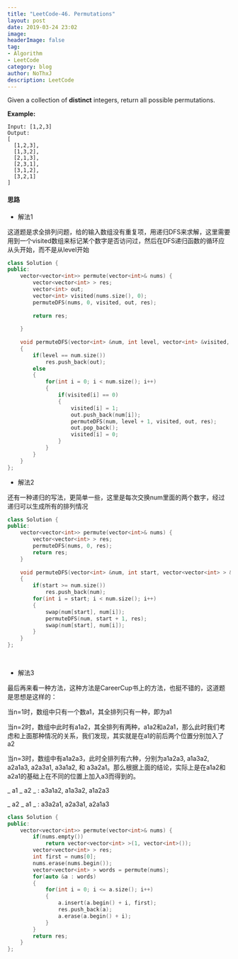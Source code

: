 ```yaml
---
title: "LeetCode-46. Permutations"
layout: post
date: 2019-03-24 23:02
image: 
headerImage: false
tag:
- Algorithm
- LeetCode
category: blog
author: NoThxJ
description: LeetCode
---
```


Given a collection of **distinct** integers, return all possible permutations.

**Example:**

```
Input: [1,2,3]
Output:
[
  [1,2,3],
  [1,3,2],
  [2,1,3],
  [2,3,1],
  [3,1,2],
  [3,2,1]
]
```

#### 思路

- 解法1

这道题是求全排列问题，给的输入数组没有重复项，用递归DFS来求解，这里需要用到一个visited数组来标记某个数字是否访问过，然后在DFS递归函数的循环应从头开始，而不是从level开始

```c++
class Solution {
public:
    vector<vector<int>> permute(vector<int>& nums) {
        vector<vector<int> > res;
        vector<int> out;
        vector<int> visited(nums.size(), 0);
        permuteDFS(nums, 0, visited, out, res);
        
        return res;
        
    }
    
    void permuteDFS(vector<int> &num, int level, vector<int> &visited, vector<int> &out, vector<vector<int> > &res)
    {
        if(level == num.size())
            res.push_back(out);
        else
        {
            for(int i = 0; i < num.size(); i++)
            {
                if(visited[i] == 0)
                {
                    visited[i] = 1;
                    out.push_back(num[i]);
                    permuteDFS(num, level + 1, visited, out, res);
                    out.pop_back();
                    visited[i] = 0;
                }
            }
        }
    }
};
```



- 解法2

还有一种递归的写法，更简单一些，这里是每次交换num里面的两个数字，经过递归可以生成所有的排列情况

```c++
class Solution {
public:
    vector<vector<int>> permute(vector<int>& nums) {
        vector<vector<int> > res;
        permuteDFS(nums, 0, res);
        return res;
    }
    
    void permuteDFS(vector<int> &num, int start, vector<vector<int> > &res)
    {
        if(start >= num.size())
            res.push_back(num);
        for(int i = start; i < num.size(); i++)
        {
            swap(num[start], num[i]);
            permuteDFS(num, start + 1, res);
            swap(num[start], num[i]);
        }
    }
};
    
    
```





- 解法3

最后再来看一种方法，这种方法是CareerCup书上的方法，也挺不错的，这道题是思想是这样的：

当n=1时，数组中只有一个数a1，其全排列只有一种，即为a1

当n=2时，数组中此时有a1a2，其全排列有两种，a1a2和a2a1，那么此时我们考虑和上面那种情况的关系，我们发现，其实就是在a1的前后两个位置分别加入了a2

当n=3时，数组中有a1a2a3，此时全排列有六种，分别为a1a2a3, a1a3a2, a2a1a3, a2a3a1, a3a1a2, 和 a3a2a1。那么根据上面的结论，实际上是在a1a2和a2a1的基础上在不同的位置上加入a3而得到的。

_ a1 _ a2 _ : a3a1a2, a1a3a2, a1a2a3

_ a2 _ a1 _ : a3a2a1, a2a3a1, a2a1a3

```c++
class Solution {
public:
    vector<vector<int>> permute(vector<int>& nums) {
        if(nums.empty())
            return vector<vector<int> >(1, vector<int>());
        vector<vector<int> > res;
        int first = nums[0];
        nums.erase(nums.begin());
        vector<vector<int> > words = permute(nums);
        for(auto &a : words)
        {
            for(int i = 0; i <= a.size(); i++)
            {
                a.insert(a.begin() + i, first);
                res.push_back(a);
                a.erase(a.begin() + i);
            }
        }
        return res;
    }
};
    
    
```



